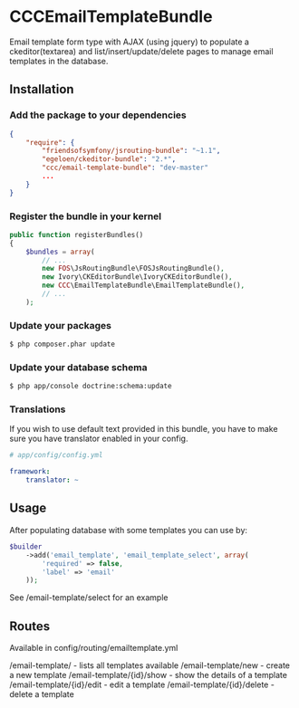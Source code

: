 CCCEmailTemplateBundle
===================

Email template form type with AJAX (using jquery) to populate a ckeditor(textarea) and list/insert/update/delete pages 
to manage email templates in the database.

Installation
------------

### Add the package to your dependencies

``` json
{
    "require": {
        "friendsofsymfony/jsrouting-bundle": "~1.1",
        "egeloen/ckeditor-bundle": "2.*",
        "ccc/email-template-bundle": "dev-master"
        ...
    }
}
```

### Register the bundle in your kernel

``` php
public function registerBundles()
{
    $bundles = array(
        // ...
        new FOS\JsRoutingBundle\FOSJsRoutingBundle(),
        new Ivory\CKEditorBundle\IvoryCKEditorBundle(),
        new CCC\EmailTemplateBundle\EmailTemplateBundle(),
        // ...
    );
```

### Update your packages

``` bash
$ php composer.phar update
```

### Update your database schema

``` bash
$ php app/console doctrine:schema:update
```

### Translations

If you wish to use default text provided in this bundle, you have to make
sure you have translator enabled in your config.

``` yaml
# app/config/config.yml

framework:
    translator: ~
```

Usage
-----
After populating database with some templates you can use by:

``` php
$builder
    ->add('email_template', 'email_template_select', array(
        'required' => false,
        'label' => 'email'
    ));
```
See /email-template/select for an example

Routes
-----
Available in config/routing/emailtemplate.yml

/email-template/ - lists all templates available
/email-template/new - create a new template
/email-template/{id}/show - show the details of a template
/email-template/{id}/edit - edit a template
/email-template/{id}/delete - delete a template
